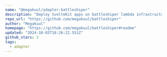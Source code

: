 ```yaml
---
name: "@megakuul/adapter-battleshiper"
description: "Deploy SvelteKit apps on battleshiper lambda infrastructure."
repo_url: "https://github.com/megakuul/battleshiper"
author: "Megakuul"
homepage: "https://github.com/megakuul/battleshiper#readme"
updated: "2024-10-03T18:26:22.551Z"
github_stars: 2
tags: 
  - adapter
---
```

